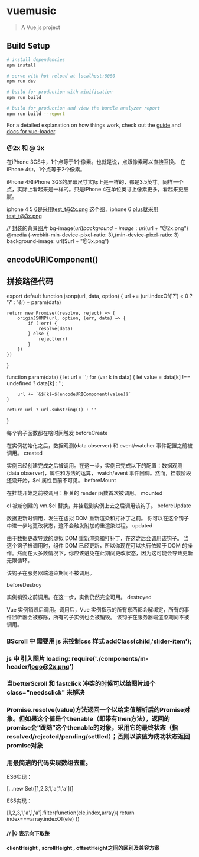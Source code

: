 # vuemusic

> A Vue.js project

## Build Setup

``` bash
# install dependencies
npm install

# serve with hot reload at localhost:8080
npm run dev

# build for production with minification
npm run build

# build for production and view the bundle analyzer report
npm run build --report
```

For a detailed explanation on how things work, check out the [guide](http://vuejs-templates.github.io/webpack/) and [docs for vue-loader](http://vuejs.github.io/vue-loader).



###  @2x 和 @ 3x   

在iPhone 3GS中，1个点等于1个像素。也就是说，点跟像素可以直接互换。
在iPhone 4中，1个点等于2个像素。

iPhone 4和iPhone 3GS的屏幕尺寸实际上是一样的，都是3.5英寸。同样一个点，实际上看起来是一样的。只是iPhone 4在单位英寸上像素更多，看起来更细腻。

iphone 4  5  6是采用test_t@2x.png 这个图，iphone 6 plus就采用test_t@3x.png

// 封装的背景图片
bg-image($url)
  background-image: url($url + "@2x.png")
  @media (-webkit-min-device-pixel-ratio: 3),(min-device-pixel-ratio: 3)
    background-image: url($url + "@3x.png")


## encodeURIComponent()  


##  拼接路径代码

export default function jsonp(url, data, option) {
    url += (url.indexOf('?') < 0 ? '?' : '&') + param(data)

    return new Promise((resolve, reject) => {
        originJSONP(url, option, (err, data) => {
            if (!err) {
                resolve(data)
            } else {
                reject(err)
            }
        })
    })
}



function param(data) {
    let url = '';
    for (var k in data) {
        let value = data[k] !== undefined ? data[k] : '';

        url += `&${k}=${encodeURIComponent(value)}`
    }

    return url ? url.substring(1) : ''
}  


每个钩子函数都在啥时间触发
beforeCreate

在实例初始化之后，数据观测(data observer) 和 event/watcher 事件配置之前被调用。
created

实例已经创建完成之后被调用。在这一步，实例已完成以下的配置：数据观测(data observer)，属性和方法的运算， watch/event 事件回调。然而，挂载阶段还没开始，$el 属性目前不可见。
beforeMount

在挂载开始之前被调用：相关的 render 函数首次被调用。
mounted

el 被新创建的 vm.$el 替换，并挂载到实例上去之后调用该钩子。
beforeUpdate

数据更新时调用，发生在虚拟 DOM 重新渲染和打补丁之前。 你可以在这个钩子中进一步地更改状态，这不会触发附加的重渲染过程。
updated

由于数据更改导致的虚拟 DOM 重新渲染和打补丁，在这之后会调用该钩子。
当这个钩子被调用时，组件 DOM 已经更新，所以你现在可以执行依赖于 DOM 的操作。然而在大多数情况下，你应该避免在此期间更改状态，因为这可能会导致更新无限循环。

该钩子在服务器端渲染期间不被调用。

beforeDestroy

实例销毁之前调用。在这一步，实例仍然完全可用。
destroyed

 Vue 实例销毁后调用。调用后，Vue 实例指示的所有东西都会解绑定，所有的事件监听器会被移除，所有的子实例也会被销毁。 该钩子在服务器端渲染期间不被调用。


###  BScroll  中 需要用  js  来控制css  样式    addClass(child,'slider-item');



###  js  中 引入图片    loading: require('./components/m-header/logo@2x.png')


###  当betterScroll  和 fastclick  冲突的时候可以给图片加个 class="needsclick"  来解决

### Promise.resolve(value)方法返回一个以给定值解析后的Promise对象。但如果这个值是个thenable（即带有then方法），返回的promise会“跟随”这个thenable的对象，采用它的最终状态（指resolved/rejected/pending/settled）；否则以该值为成功状态返回promise对象

### 用最简洁的代码实现数组去重。

ES6实现：

[...new Set([1,2,3,1,'a',1,'a'])]

ES5实现：

[1,2,3,1,'a',1,'a'].filter(function(ele,index,array){
    return index===array.indexOf(ele)
})


####               //  |0 表示向下取整


####  clientHeight , scrollHeight , offsetHeight之间的区别及兼容方案


